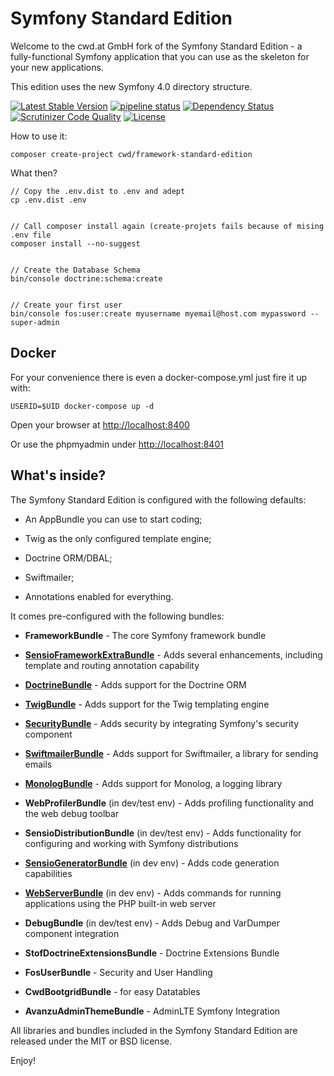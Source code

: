 Symfony Standard Edition
========================

Welcome to the cwd.at GmbH fork of the Symfony Standard Edition - a fully-functional Symfony
application that you can use as the skeleton for your new applications.

This edition uses the new Symfony 4.0 directory structure.

[![Latest Stable Version](https://poser.pugx.org/cwd/framework-standard-edition/v/stable)](https://packagist.org/packages/cwd/framework-standard-edition)
[![pipeline status](https://gitlab.cwd.at/symfony/cwd-standard-edition/badges/develop/pipeline.svg)](https://gitlab.cwd.at/symfony/cwd-standard-edition/commits/develop)
[![Dependency Status](https://gemnasium.com/badges/2e40c03315e7e729443d44813dcf3adf.svg)](https://gemnasium.com/d1c9f9e46c297989259d4665c20ac7a2)
[![Scrutinizer Code Quality](https://scrutinizer-ci.com/g/cwd/cwdStandardEdition/badges/quality-score.png?b=develop)](https://scrutinizer-ci.com/g/cwd/cwdStandardEdition/?branch=develop)
[![License](https://poser.pugx.org/cwd/framework-standard-edition/license)](https://packagist.org/packages/cwd/framework-standard-edition)

How to use it:
```
composer create-project cwd/framework-standard-edition
```



What then?
```
// Copy the .env.dist to .env and adept
cp .env.dist .env


// Call composer install again (create-projets fails because of mising .env file
composer install --no-suggest


// Create the Database Schema
bin/console doctrine:schema:create


// Create your first user
bin/console fos:user:create myusername myemail@host.com mypassword --super-admin

```

Docker
------

For your convenience there is even a docker-compose.yml just fire it up with:
```
USERID=$UID docker-compose up -d 
```
Open your browser at [http://localhost:8400][15]

Or use the phpmyadmin under [http://localhost:8401][16]


What's inside?
--------------

The Symfony Standard Edition is configured with the following defaults:

  * An AppBundle you can use to start coding;

  * Twig as the only configured template engine;

  * Doctrine ORM/DBAL;

  * Swiftmailer;

  * Annotations enabled for everything.

It comes pre-configured with the following bundles:

  * **FrameworkBundle** - The core Symfony framework bundle

  * [**SensioFrameworkExtraBundle**][6] - Adds several enhancements, including
    template and routing annotation capability

  * [**DoctrineBundle**][7] - Adds support for the Doctrine ORM

  * [**TwigBundle**][8] - Adds support for the Twig templating engine

  * [**SecurityBundle**][9] - Adds security by integrating Symfony's security
    component

  * [**SwiftmailerBundle**][10] - Adds support for Swiftmailer, a library for
    sending emails

  * [**MonologBundle**][11] - Adds support for Monolog, a logging library

  * **WebProfilerBundle** (in dev/test env) - Adds profiling functionality and
    the web debug toolbar

  * **SensioDistributionBundle** (in dev/test env) - Adds functionality for
    configuring and working with Symfony distributions

  * [**SensioGeneratorBundle**][13] (in dev env) - Adds code generation
    capabilities

  * [**WebServerBundle**][14] (in dev env) - Adds commands for running applications
    using the PHP built-in web server

  * **DebugBundle** (in dev/test env) - Adds Debug and VarDumper component
    integration
  
  * **StofDoctrineExtensionsBundle** - Doctrine Extensions Bundle
    
  * **FosUserBundle** - Security and User Handling
  
  * **CwdBootgridBundle** - for easy Datatables
    
  * **AvanzuAdminThemeBundle** - AdminLTE Symfony Integration
  
All libraries and bundles included in the Symfony Standard Edition are
released under the MIT or BSD license.

Enjoy!

[1]:  https://symfony.com/doc/3.3/setup.html
[6]:  https://symfony.com/doc/current/bundles/SensioFrameworkExtraBundle/index.html
[7]:  https://symfony.com/doc/3.3/doctrine.html
[8]:  https://symfony.com/doc/3.3/templating.html
[9]:  https://symfony.com/doc/3.3/security.html
[10]: https://symfony.com/doc/3.3/email.html
[11]: https://symfony.com/doc/3.3/logging.html
[13]: https://symfony.com/doc/current/bundles/SensioGeneratorBundle/index.html
[14]: https://symfony.com/doc/current/setup/built_in_web_server.html
[15]: http://localhost:8400
[16]: http://localhost:8401
